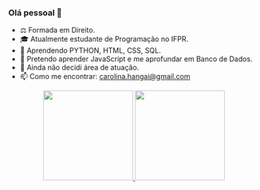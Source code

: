 ### Olá pessoal 👋


- ⚖ Formada em Direito.
- 🎓 Atualmente estudante de Programação no IFPR.
- 🌱 Aprendendo PYTHON, HTML, CSS, SQL.
- 🔮 Pretendo aprender JavaScript e me aprofundar em Banco de Dados.
- 🤔 Ainda não decidi área de atuação.
- 📫 Como me encontrar: carolina.hangai@gmail.com

<div align="center">
  <a href="https://github.com/carolina.hangai">
  <img height="180em" src="https://github-readme-stats.vercel.app/api?username=carolina.hangai&show_icons=true&theme=dracula&include_all_commits=true&count_private=true"/>
  <img height="180em" src="https://github-readme-stats.vercel.app/api/top-langs/?username=carolina.hangai&layout=compact&langs_count=7&theme=dracula"/>
</div>


